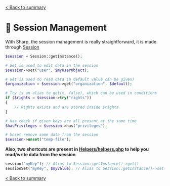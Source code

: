 [< Back to summary](../home.md)

# 🔏 Session Management

With Sharp, the session management is really straightforward, it is made
through [Session](../../Classes/Env/Session.php)


```php
$session = Session::getInstance();

# Set is used to edit data in the session
$session->set("user", $myUserObject);

# Get is used to read data (a default value can be given)
$organization = $session->get("organization", $default);

# Try is an alias to get(x, false), which can be used in conditions
if ($rights = $session->try("rights"))
{
    // Rights exists and are stored inside $rights
}

# Has check if given keys are all present at the same time
$hasPrivileges = $session->has("privileges");

# Unset remove some data from the session
$session->unset("temp-file");
```


**Also, two shortcuts are present in [Helpers/helpers.php](../../Helpers/helpers.php) to help you
read/write data from the session**

```php
session("myKey"); // Alias to Session::getInstance()->get()
sessionSet("myKey", $myValue); // Alias to Session::getInstance()->set()
```


[< Back to summary](../home.md)